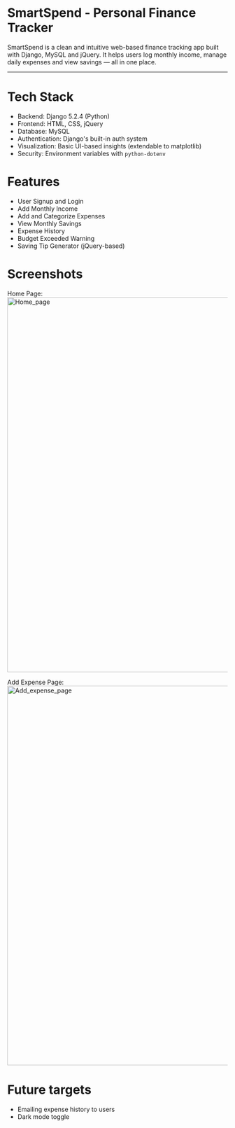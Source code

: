 # SmartSpend - Personal Finance Tracker

SmartSpend is a clean and intuitive web-based finance tracking app built with Django, MySQL and jQuery. It helps users log monthly income, manage daily expenses and view savings — all in one place.

---

# Tech Stack

- Backend: Django 5.2.4 (Python)
- Frontend: HTML, CSS, jQuery
- Database: MySQL
- Authentication: Django's built-in auth system
- Visualization: Basic UI-based insights (extendable to matplotlib)
- Security: Environment variables with `python-dotenv`

# Features

- User Signup and Login
- Add Monthly Income
- Add and Categorize Expenses
- View Monthly Savings
- Expense History
- Budget Exceeded Warning
- Saving Tip Generator (jQuery-based)

# Screenshots

Home Page:
<img width="1868" height="857" alt="Home_page" src="https://github.com/user-attachments/assets/4763954e-5171-4c2f-8ff1-7b5132fd6b41" />

Add Expense Page:
<img width="1857" height="867" alt="Add_expense_page" src="https://github.com/user-attachments/assets/4f84156e-bfb4-4f4c-b24c-5fdc1e086419" />

# Future targets 

- Emailing expense history to users
- Dark mode toggle
